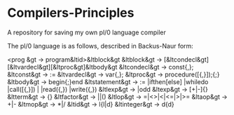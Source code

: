 # Compilers-Principles
A repository for saving my own pl/0 language compiler

The pl/0 language is as follows, described in Backus-Naur form:

&lt;prog &gt      -> program&ltid&gt;&ltblock&gt
&ltblock&gt     -> [&ltcondecl&gt][&ltvardecl&gt][&ltproc&gt]&ltbody&gt
&ltcondecl&gt   -> const<const>{,<const>};
&ltconst&gt     -> <id>:=<integer>
&ltvardecl&gt   -> var<id>{,<id>};
&ltproc&gt      -> procedure<id>([<id>{,<id>}]);<block>{;<proc>}
&ltbody&gt      -> begin<statement>{;<statement>}end
&ltstatement&gt -> <id>:=<exp>
              |if<lexp>then<statement>[else<statement>]
              |while<lexp>do<statement>
              |call<id>([<exp>{,<exp>}])
              |<body>
              |read(<id>{,<id>})
              |write(<exp>{,<exp>})
&ltlexp&gt     -> <exp><lop><exp>|odd<exp>
&ltexp&gt      -> [+|-]<term>{<aop><term>}
&ltterm&gt     -> <factor>{<mop><factor>}
&ltfactor&gt   -> <id>|<integer>|(<exp>)
&ltlop&gt      -> =|<>|<|<=|>|>=
&ltaop&gt      -> +|-
&ltmop&gt      -> *|/
&ltid&gt       -> l{l|d}
&ltinteger&gt  -> d{d}

